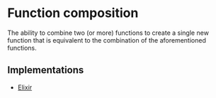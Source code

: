 # Function composition

The ability to combine two (or more) functions to create a single new function that is equivalent to the combination of the aforementioned functions.

## Implementations

- [Elixir][implementation-elixir]

[implementation-elixir]: ../../languages/elixir/exercises/concept/secrets/.docs/introduction.md
